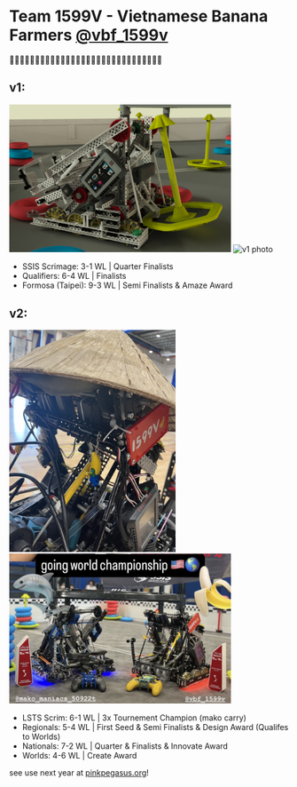# Team 1599V - Vietnamese Banana Farmers [@vbf_1599v](https://www.instagram.com/vbf_1599v)

🍌🍌🍌🍌🍌🍌🍌🍌🍌🍌🍌🍌🍌🍌🍌🍌🍌🍌🍌🍌🍌🍌🍌🍌🍌🍌🍌🍌🍌🍌

## v1:

<img src="./media/v1/v1.9.jpg" width="400" alt="v1 render">
<img src="./media/v1/robo.JPG" width="300" alt="v1 photo">

- SSIS Scrimage: 3-1 WL | Quarter Finalists  
- Qualifiers: 6-4 WL | Finalists  
- Formosa (Taipei): 9-3 WL | Semi Finalists & Amaze Award  

## v2:

<img src="./media/v2/nonla.webp" width="300" alt="v2 photo">
<img src="./media/v2/wc.png" width="400" alt="v2 photo">

- LSTS Scrim: 6-1 WL | 3x Tournement Champion (mako carry)  
- Regionals: 5-4 WL | First Seed & Semi Finalists & Design Award (Qualifes to Worlds)  
- Nationals: 7-2 WL | Quarter & Finalists & Innovate Award  
- Worlds: 4-6 WL | Create Award

see use next year at [pinkpegasus.org](pinkpegasus.org)!
